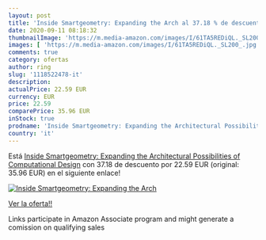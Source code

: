 ```yaml
---
layout: post
title: 'Inside Smartgeometry: Expanding the Arch al 37.18 % de descuento'
date: 2020-09-11 08:18:32
thumbnailImage: 'https://m.media-amazon.com/images/I/61TA5REDiQL._SL200_.jpg'
images: [ 'https://m.media-amazon.com/images/I/61TA5REDiQL._SL200_.jpg' ]
comments: true
category: ofertas
author: ring
slug: '1118522478-it'
description:
actualPrice: 22.59 EUR
currency: EUR
price: 22.59
comparePrice: 35.96 EUR
inStock: true
prodname: 'Inside Smartgeometry: Expanding the Architectural Possibilities of Computational Design'
country: 'it'
---
```


Está [Inside Smartgeometry: Expanding the Architectural Possibilities of Computational Design](https://www.amazon.it/dp/1118522478/?tag=tolees00-21) con 37.18 de descuento por 22.59 EUR (original: 35.96 EUR) en el siguiente enlace!

[![Inside Smartgeometry: Expanding the Arch](https://m.media-amazon.com/images/I/61TA5REDiQL._SL200_.jpg)](https://www.amazon.it/dp/1118522478/?tag=tolees00-21)

[Ver la oferta!!](https://www.amazon.it/dp/1118522478/?tag=tolees00-21)

Links participate in Amazon Associate program and might generate a comission on qualifying sales


